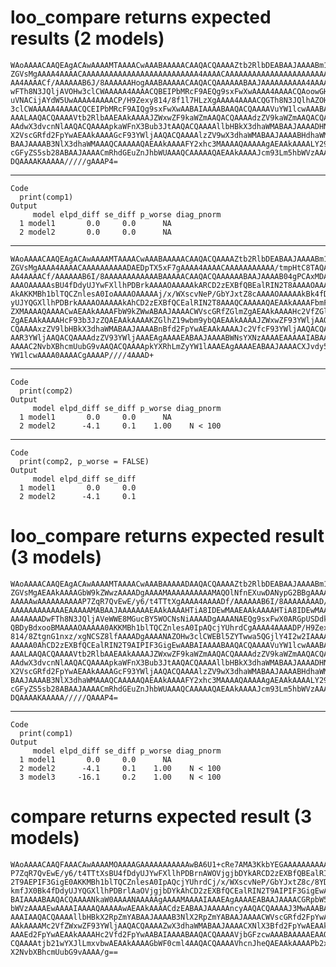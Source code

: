 # loo_compare returns expected results (2 models)

    WAoAAAACAAQEAgACAwAAAAMTAAAACwAAABAAAAACAAQACQAAAAZtb2RlbDEABAAJAAAABm1v
    ZGVsMgAAAA4AAAACAAAAAAAAAAAAAAAAAAAAAAAAAA4AAAACAAAAAAAAAAAAAAAAAAAAAAAA
    AA4AAAACf/AAAAAAB6J/8AAAAAAHogAAABAAAAACAAQACQAAAAAABAAJAAAAAAAAAA4AAAAC
    wFTh8N3JQljAVOHw3clCWAAAAA4AAAACQBEIPbMRcF9AEQg9sxFwXwAAAA4AAAACQAoowGHV
    uVNACijAYdW5UwAAAA4AAAACP/H9Zexy814/8f1l7HLzXgAAAA4AAAACQGTh8N3JQlhAZOHw
    3clCWAAAAA4AAAACQCEIPbMRcF9AIQg9sxFwXwAABAIAAAABAAQACQAAAAVuYW1lcwAAABAA
    AAALAAQACQAAAAVtb2RlbAAEAAkAAAAJZWxwZF9kaWZmAAQACQAAAAdzZV9kaWZmAAQACQAA
    AAdwX3dvcnNlAAQACQAAAApkaWFnX3Bub3JtAAQACQAAAAllbHBkX3dhaWMABAAJAAAADHNl
    X2VscGRfd2FpYwAEAAkAAAAGcF93YWljAAQACQAAAAlzZV9wX3dhaWMABAAJAAAABHdhaWMA
    BAAJAAAAB3NlX3dhaWMAAAQCAAAAAQAEAAkAAAAFY2xhc3MAAAAQAAAAAgAEAAkAAAALY29t
    cGFyZS5sb28ABAAJAAAACmRhdGEuZnJhbWUAAAQCAAAAAQAEAAkAAAAJcm93Lm5hbWVzAAAA
    DQAAAAKAAAAA/////gAAAP4=

---

    Code
      print(comp1)
    Output
         model elpd_diff se_diff p_worse diag_pnorm
      1 model1       0.0     0.0      NA           
      2 model2       0.0     0.0      NA           

---

    WAoAAAACAAQEAgACAwAAAAMTAAAACwAAABAAAAACAAQACQAAAAZtb2RlbDEABAAJAAAABm1v
    ZGVsMgAAAA4AAAACAAAAAAAAAADAEDpTX5xF7gAAAA4AAAACAAAAAAAAAAA/tmpHtC8TAQAA
    AA4AAAACf/AAAAAAB6I/8AAAAAAAAAAAABAAAAACAAQACQAAAAAABAAJAAAAB04gPCAxMDAA
    AAAOAAAAAsBU4fDdyUJYwFXllhPDBrkAAAAOAAAAAkARCD2zEXBfQBEalRIN2T8AAAAOAAAA
    AkAKKMBh1blTQCZnlesA0IoAAAAOAAAAAj/x/WXscvNeP/GbYJxtZ8cAAAAOAAAAAkBk4fDd
    yUJYQGXllhPDBrkAAAAOAAAAAkAhCD2zEXBfQCEalRIN2T8AAAQCAAAAAQAEAAkAAAAFbmFt
    ZXMAAAAQAAAACwAEAAkAAAAFbW9kZWwABAAJAAAACWVscGRfZGlmZgAEAAkAAAAHc2VfZGlm
    ZgAEAAkAAAAHcF93b3JzZQAEAAkAAAAKZGlhZ19wbm9ybQAEAAkAAAAJZWxwZF93YWljAAQA
    CQAAAAxzZV9lbHBkX3dhaWMABAAJAAAABnBfd2FpYwAEAAkAAAAJc2VfcF93YWljAAQACQAA
    AAR3YWljAAQACQAAAAdzZV93YWljAAAEAgAAAAEABAAJAAAABWNsYXNzAAAAEAAAAAIABAAJ
    AAAAC2NvbXBhcmUubG9vAAQACQAAAApkYXRhLmZyYW1lAAAEAgAAAAEABAAJAAAACXJvdy5u
    YW1lcwAAAA0AAAACgAAAAP////4AAAD+

---

    Code
      print(comp2)
    Output
         model elpd_diff se_diff p_worse diag_pnorm
      1 model1       0.0     0.0      NA           
      2 model2      -4.1     0.1    1.00    N < 100

---

    Code
      print(comp2, p_worse = FALSE)
    Output
         model elpd_diff se_diff
      1 model1       0.0     0.0
      2 model2      -4.1     0.1

# loo_compare returns expected result (3 models)

    WAoAAAACAAQEAgACAwAAAAMTAAAACwAAABAAAAADAAQACQAAAAZtb2RlbDEABAAJAAAABm1v
    ZGVsMgAEAAkAAAAGbW9kZWwzAAAADgAAAAMAAAAAAAAAAMAQOlNfnEXuwDANypG2BBgAAAAO
    AAAAAwAAAAAAAAAAP7ZqR7QvEwE/y6/t4TTtXgAAAA4AAAADf/AAAAAAB6I/8AAAAAAAAD/w
    AAAAAAAAAAAAEAAAAAMABAAJAAAAAAAEAAkAAAAHTiA8IDEwMAAEAAkAAAAHTiA8IDEwMAAA
    AA4AAAADwFTh8N3JQljAVeWWE8MGucBY5WOCNsNiAAAADgAAAANAEQg9sxFwX0ARGpUSDdk/
    QBDyBdxooBMAAAAOAAAAA0AKKMBh1blTQCZnlesA0IpAQcjYUhrdCgAAAA4AAAADP/H9Zexy
    814/8ZtgnG1nxz/xgNCSZ8lfAAAADgAAAANAZOHw3clCWEBl5ZYTwwa5QGjlY4I2w2IAAAAO
    AAAAA0AhCD2zEXBfQCEalRIN2T9AIPIF3GigEwAABAIAAAABAAQACQAAAAVuYW1lcwAAABAA
    AAALAAQACQAAAAVtb2RlbAAEAAkAAAAJZWxwZF9kaWZmAAQACQAAAAdzZV9kaWZmAAQACQAA
    AAdwX3dvcnNlAAQACQAAAApkaWFnX3Bub3JtAAQACQAAAAllbHBkX3dhaWMABAAJAAAADHNl
    X2VscGRfd2FpYwAEAAkAAAAGcF93YWljAAQACQAAAAlzZV9wX3dhaWMABAAJAAAABHdhaWMA
    BAAJAAAAB3NlX3dhaWMAAAQCAAAAAQAEAAkAAAAFY2xhc3MAAAAQAAAAAgAEAAkAAAALY29t
    cGFyZS5sb28ABAAJAAAACmRhdGEuZnJhbWUAAAQCAAAAAQAEAAkAAAAJcm93Lm5hbWVzAAAA
    DQAAAAKAAAAA/////QAAAP4=

---

    Code
      print(comp1)
    Output
         model elpd_diff se_diff p_worse diag_pnorm
      1 model1       0.0     0.0      NA           
      2 model2      -4.1     0.1    1.00    N < 100
      3 model3     -16.1     0.2    1.00    N < 100

# compare returns expected result (3 models)

    WAoAAAACAAQFAAACAwAAAAMOAAAAGAAAAAAAAAAAwBA6U1+cRe7AMA3KkbYEGAAAAAAAAAAA
    P7ZqR7QvEwE/y6/t4TTtXsBU4fDdyUJYwFXllhPDBrnAWOVjgjbDYkARCD2zEXBfQBEalRIN
    2T9AEPIF3GigE0AKKMBh1blTQCZnlesA0IpAQcjYUhrdCj/x/WXscvNeP/GbYJxtZ8c/8YDQ
    kmfJX0Bk4fDdyUJYQGXllhPDBrlAaOVjgjbDYkAhCD2zEXBfQCEalRIN2T9AIPIF3GigEwAA
    BAIAAAABAAQACQAAAANkaW0AAAANAAAAAgAAAAMAAAAIAAAEAgAAAAEABAAJAAAACGRpbW5h
    bWVzAAAAEwAAAAIAAAAQAAAAAwAEAAkAAAACdzEABAAJAAAAAncyAAQACQAAAAJ3MwAAABAA
    AAAIAAQACQAAAAllbHBkX2RpZmYABAAJAAAAB3NlX2RpZmYABAAJAAAACWVscGRfd2FpYwAE
    AAkAAAAMc2VfZWxwZF93YWljAAQACQAAAAZwX3dhaWMABAAJAAAACXNlX3Bfd2FpYwAEAAkA
    AAAEd2FpYwAEAAkAAAAHc2Vfd2FpYwAABAIAAAABAAQACQAAAAVjbGFzcwAAABAAAAAEAAQA
    CQAAAAtjb21wYXJlLmxvbwAEAAkAAAAGbWF0cml4AAQACQAAAAVhcnJheQAEAAkAAAAPb2xk
    X2NvbXBhcmUubG9vAAAA/g==

